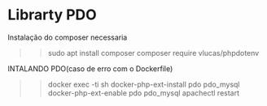 # Librarty PDO


Instalação do composer necessaria

>>sudo apt install composer
>>composer require vlucas/phpdotenv


INTALANDO PDO(caso de erro com o Dockerfile)

>> docker exec -ti <your-php-container> sh
>> docker-php-ext-install pdo pdo_mysql
>> docker-php-ext-enable pdo pdo_mysql
>> apachectl restart
